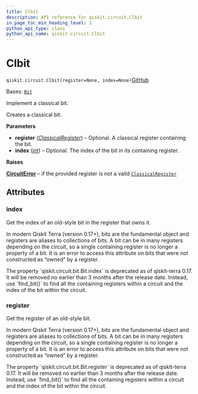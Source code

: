```yaml
---
title: Clbit
description: API reference for qiskit.circuit.Clbit
in_page_toc_min_heading_level: 1
python_api_type: class
python_api_name: qiskit.circuit.Clbit
---
```


# Clbit

<span id="qiskit.circuit.Clbit" />

`qiskit.circuit.Clbit(register=None, index=None)`[GitHub](https://github.com/qiskit/qiskit/tree/stable/0.25/qiskit/circuit/classicalregister.py "view source code")

Bases: [`Bit`](qiskit.circuit.Bit "qiskit.circuit.bit.Bit")

Implement a classical bit.

Creates a classical bit.

**Parameters**

*   **register** ([*ClassicalRegister*](qiskit.circuit.ClassicalRegister "qiskit.circuit.ClassicalRegister")) – Optional. A classical register containing the bit.
*   **index** ([*int*](https://docs.python.org/3/library/functions.html#int "(in Python v3.12)")) – Optional. The index of the bit in its containing register.

**Raises**

[**CircuitError**](circuit#qiskit.circuit.CircuitError "qiskit.circuit.CircuitError") – if the provided register is not a valid [`ClassicalRegister`](qiskit.circuit.ClassicalRegister "qiskit.circuit.ClassicalRegister")

## Attributes

<span id="qiskit.circuit.Clbit.index" />

### index

Get the index of an old-style bit in the register that owns it.

In modern Qiskit Terra (version 0.17+), bits are the fundamental object and registers are aliases to collections of bits. A bit can be in many registers depending on the circuit, so a single containing register is no longer a property of a bit. It is an error to access this attribute on bits that were not constructed as “owned” by a register.

<Admonition title="Deprecated since version 0.17" type="danger">
  The property `qiskit.circuit.bit.Bit.index` is deprecated as of qiskit-terra 0.17. It will be removed no earlier than 3 months after the release date. Instead, use `find_bit()` to find all the containing registers within a circuit and the index of the bit within the circuit.
</Admonition>

<span id="qiskit.circuit.Clbit.register" />

### register

Get the register of an old-style bit.

In modern Qiskit Terra (version 0.17+), bits are the fundamental object and registers are aliases to collections of bits. A bit can be in many registers depending on the circuit, so a single containing register is no longer a property of a bit. It is an error to access this attribute on bits that were not constructed as “owned” by a register.

<Admonition title="Deprecated since version 0.17" type="danger">
  The property `qiskit.circuit.bit.Bit.register` is deprecated as of qiskit-terra 0.17. It will be removed no earlier than 3 months after the release date. Instead, use `find_bit()` to find all the containing registers within a circuit and the index of the bit within the circuit.
</Admonition>

